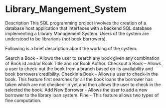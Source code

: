 # Library_Mangement_System
Description
This SQL programming project involves the creation of a database host application that
interfaces with a backend SQL database implementing a Library Management System. Users of
the system are understood to be librarians (not book borrowers).

Following is a brief description about the working of the system:

Search a Book - Allows the user to search any book given any combination of Book id and/or Book Title and /or Book Author. 
Checkout a Book – Allows a user to check-out the book from a branch based on its availability and book borrowers credibility. 
Checkin a Book - Allows a user to check-in the book. This feature first searches for all the book loans the borrower has taken which are not checked-in yet and then allows the user to check in the selected the book. 
Add New Borrower - Allows the user to add a new borrower to the library loan system. 
Fine - This feature allows two types of fine computation. 
